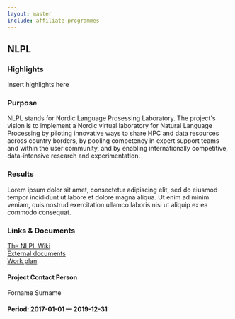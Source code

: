 ```yaml
---
layout: master
include: affiliate-programmes
---
```


## NLPL

### Highlights
Insert highlights here

### Purpose
NLPL stands for Nordic Language Prosessing Laboratory. The project's vision is to implement a Nordic virtual laboratory for Natural Language Processing by piloting innovative ways to share HPC and data resources across country borders, by pooling competency in expert support teams and within the user community, and by enabling internationally competitive, data-intensive research and experimentation.
 
### Results
Lorem ipsum dolor sit amet, consectetur adipiscing elit, sed do eiusmod tempor incididunt ut labore et dolore magna aliqua. Ut enim ad minim veniam, quis nostrud exercitation ullamco laboris nisi ut aliquip ex ea commodo consequat. 
 
### Links & Documents
[The NLPL Wiki](http://wiki.nlpl.eu/index.php/Home) <br/>
[External documents](https://wiki.neic.no/wiki/Nordic_language_processing_laboratory) <br/>
[Work plan](https://wiki.neic.no/w/ext/img_auth.php/a/a9/20161220_NeIC_NLPL_workplan_approved.pdf)

#### Project Contact Person
Forname Surname

#### Period: 2017-01-01 — 2019-12-31
                     

